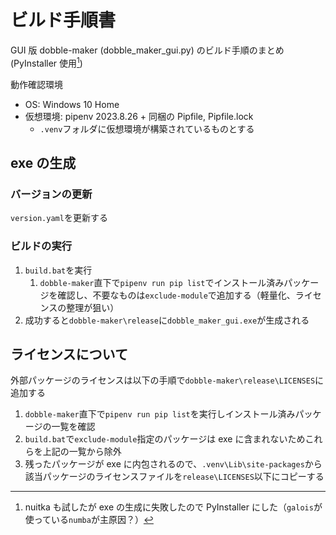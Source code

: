 # ビルド手順書

GUI 版 dobble-maker (dobble_maker_gui.py) のビルド手順のまとめ (PyInstaller 使用[^about_nuitka])

[^about_nuitka]: nuitka も試したが exe の生成に失敗したので PyInstaller にした（`galois`が使っている`numba`が主原因？）

動作確認環境

- OS: Windows 10 Home
- 仮想環境: pipenv 2023.8.26 + 同梱の Pipfile, Pipfile.lock
  - `.venv`フォルダに仮想環境が構築されているものとする

## exe の生成

### バージョンの更新

`version.yaml`を更新する

### ビルドの実行

1. `build.bat`を実行
   1. `dobble-maker`直下で`pipenv run pip list`でインストール済みパッケージを確認し、不要なものは`exclude-module`で追加する（軽量化、ライセンスの整理が狙い）
2. 成功すると`dobble-maker\release`に`dobble_maker_gui.exe`が生成される

## ライセンスについて

外部パッケージのライセンスは以下の手順で`dobble-maker\release\LICENSES`に追加する

1. `dobble-maker`直下で`pipenv run pip list`を実行しインストール済みパッケージの一覧を確認
2. `build.bat`で`exclude-module`指定のパッケージは exe に含まれないためこれらを上記の一覧から除外
3. 残ったパッケージが exe に内包されるので、`.venv\Lib\site-packages`から該当パッケージのライセンスファイルを`release\LICENSES`以下にコピーする
